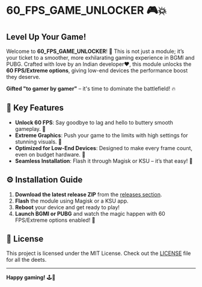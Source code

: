 # 60_FPS_GAME_UNLOCKER 🎮💥

## Level Up Your Game!

Welcome to **60_FPS_GAME_UNLOCKER**! 🚀 This is not just a module; it’s your ticket to a smoother, more exhilarating gaming experience in BGMI and PUBG. Crafted with love by an Indian developer❤️, this module unlocks the **60 FPS/Extreme options**, giving low-end devices the performance boost they deserve. 

**Gifted "to gamer by gamer"** – it's time to dominate the battlefield! 🔥

## 🎯 Key Features

- **Unlock 60 FPS**: Say goodbye to lag and hello to buttery smooth gameplay. 🎉
- **Extreme Graphics**: Push your game to the limits with high settings for stunning visuals. 💎
- **Optimized for Low-End Devices**: Designed to make every frame count, even on budget hardware. 💪
- **Seamless Installation**: Flash it through Magisk or KSU – it’s that easy! 🔧

## ⚙️ Installation Guide

1. **Download the latest release ZIP** from the [releases section](https://github.com/yadavnikhil03/60_FPS_GAME_UNLOCKER/releases/tag/Module).
2. **Flash** the module using Magisk or a KSU app. 
3. **Reboot** your device and get ready to play!
4. **Launch BGMI or PUBG** and watch the magic happen with 60 FPS/Extreme options enabled! 🌟

## 📄 License

This project is licensed under the MIT License. Check out the [LICENSE](LICENSE) file for all the deets.

---

**Happy gaming!** 🕹️💚
